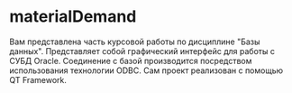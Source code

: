 # materialDemand
Вам представлена часть курсовой работы по дисциплине "Базы данных".
Представляет собой графический интерфейс для работы с СУБД Oracle. Соединение с базой производится посредством использования технологии ODBC.
Сам проект реализован с помощью QT Framework.

